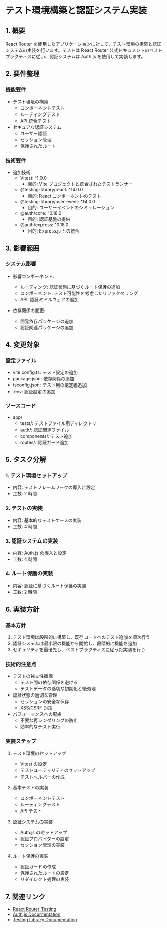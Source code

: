 # テスト環境構築と認証システム実装

## 1. 概要

React Router を使用したアプリケーションに対して、テスト環境の構築と認証システムの実装を行います。テストは React Router 公式ドキュメントのベストプラクティスに従い、認証システムは Auth.js を使用して実装します。

## 2. 要件整理

### 機能要件

- テスト環境の構築
  - コンポーネントテスト
  - ルーティングテスト
  - API 統合テスト
- セキュアな認証システム
  - ユーザー認証
  - セッション管理
  - 保護されたルート

### 技術要件

- 追加技術:
  - Vitest: ^1.0.0
    - 目的: Vite プロジェクトと統合されたテストランナー
  - @testing-library/react: ^14.0.0
    - 目的: React コンポーネントのテスト
  - @testing-library/user-event: ^14.0.0
    - 目的: ユーザーイベントのシミュレーション
  - @auth/core: ^0.18.0
    - 目的: 認証基盤の提供
  - @auth/express: ^0.18.0
    - 目的: Express.js との統合

## 3. 影響範囲

### システム影響

- 影響コンポーネント:

  - ルーティング: 認証状態に基づくルート保護の追加
  - コンポーネント: テスト可能性を考慮したリファクタリング
  - API: 認証ミドルウェアの追加

- 依存関係の変更:
  - 開発依存パッケージの追加
  - 認証関連パッケージの追加

## 4. 変更対象

### 設定ファイル

- vite.config.ts: テスト設定の追加
- package.json: 依存関係の追加
- tsconfig.json: テスト用の型定義追加
- .env: 認証設定の追加

### ソースコード

- app/
  - tests/: テストファイル用ディレクトリ
  - auth/: 認証関連ファイル
  - components/: テスト追加
  - routes/: 認証ガード追加

## 5. タスク分解

### 1. テスト環境セットアップ

- 内容: テストフレームワークの導入と設定
- 工数: 2 時間

### 2. テストの実装

- 内容: 基本的なテストケースの実装
- 工数: 4 時間

### 3. 認証システムの実装

- 内容: Auth.js の導入と設定
- 工数: 4 時間

### 4. ルート保護の実装

- 内容: 認証に基づくルート保護の実装
- 工数: 2 時間

## 6. 実装方針

### 基本方針

1. テスト環境は段階的に構築し、既存コードへのテスト追加を順次行う
2. 認証システムは最小限の機能から開始し、段階的に機能を追加
3. セキュリティを最優先し、ベストプラクティスに従った実装を行う

### 技術的注意点

- テストの独立性確保
  - テスト間の依存関係を避ける
  - テストデータの適切な初期化と後処理
- 認証状態の適切な管理
  - セッションの安全な保存
  - XSS/CSRF 対策
- パフォーマンスへの配慮
  - 不要な再レンダリングの防止
  - 効率的なテスト実行

### 実装ステップ

1. テスト環境のセットアップ

   - Vitest の設定
   - テストユーティリティのセットアップ
   - テストヘルパーの作成

2. 基本テストの実装

   - コンポーネントテスト
   - ルーティングテスト
   - API テスト

3. 認証システムの実装

   - Auth.js のセットアップ
   - 認証プロバイダーの設定
   - セッション管理の実装

4. ルート保護の実装
   - 認証ガードの作成
   - 保護されたルートの設定
   - リダイレクト処理の実装

## 7. 関連リンク

- [React Router Testing](https://reactrouter.com/start/framework/testing)
- [Auth.js Documentation](https://authjs.dev/getting-started/introduction)
- [Testing Library Documentation](https://testing-library.com/docs/react-testing-library/intro/)
